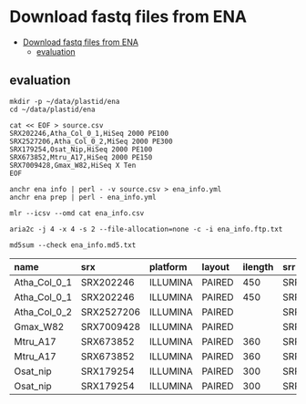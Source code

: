 # Download fastq files from ENA

[TOC levels=1-3]: # ""

- [Download fastq files from ENA](#download-fastq-files-from-ena)
  - [evaluation](#evaluation)


## evaluation

```shell script
mkdir -p ~/data/plastid/ena
cd ~/data/plastid/ena

cat << EOF > source.csv
SRX202246,Atha_Col_0_1,HiSeq 2000 PE100
SRX2527206,Atha_Col_0_2,MiSeq 2000 PE300
SRX179254,Osat_Nip,HiSeq 2000 PE100
SRX673852,Mtru_A17,HiSeq 2000 PE150
SRX7009428,Gmax_W82,HiSeq X Ten
EOF

anchr ena info | perl - -v source.csv > ena_info.yml
anchr ena prep | perl - ena_info.yml

mlr --icsv --omd cat ena_info.csv

aria2c -j 4 -x 4 -s 2 --file-allocation=none -c -i ena_info.ftp.txt

md5sum --check ena_info.md5.txt

```

| name         | srx        | platform | layout | ilength | srr         | spot      | base   |
|:-------------|:-----------|:---------|:-------|:--------|:------------|:----------|:-------|
| Atha_Col_0_1 | SRX202246  | ILLUMINA | PAIRED | 450     | SRR611086   | 49891349  | 9.29G  |
| Atha_Col_0_1 | SRX202246  | ILLUMINA | PAIRED | 450     | SRR616966   | 24851796  | 4.63G  |
| Atha_Col_0_2 | SRX2527206 | ILLUMINA | PAIRED |         | SRR5216995  | 26893065  | 14.46G |
| Gmax_W82     | SRX7009428 | ILLUMINA | PAIRED |         | SRR10296600 | 162110355 | 45.29G |
| Mtru_A17     | SRX673852  | ILLUMINA | PAIRED | 360     | SRR1542422  | 99418334  | 16.67G |
| Mtru_A17     | SRX673852  | ILLUMINA | PAIRED | 360     | SRR1542423  | 29663436  | 8.34G  |
| Osat_nip     | SRX179254  | ILLUMINA | PAIRED | 300     | SRR545059   | 85148124  | 7.93G  |
| Osat_nip     | SRX179254  | ILLUMINA | PAIRED | 300     | SRR545231   | 85251097  | 16.04G |
